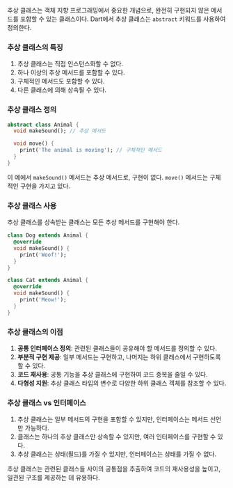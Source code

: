 추상 클래스는 객체 지향 프로그래밍에서 중요한 개념으로, 완전히 구현되지 않은 메서드를 포함할 수 있는 클래스이다. Dart에서 추상 클래스는 `abstract` 키워드를 사용하여 정의한다.

### 추상 클래스의 특징

1. 추상 클래스는 직접 인스턴스화할 수 없다.
2. 하나 이상의 추상 메서드를 포함할 수 있다.
3. 구체적인 메서드도 포함할 수 있다.
4. 다른 클래스에 의해 상속될 수 있다.

### 추상 클래스 정의

```dart
abstract class Animal {
  void makeSound(); // 추상 메서드

  void move() {
    print('The animal is moving'); // 구체적인 메서드
  }
}
```

이 예에서 `makeSound()` 메서드는 추상 메서드로, 구현이 없다. `move()` 메서드는 구체적인 구현을 가지고 있다.

### 추상 클래스 사용

추상 클래스를 상속받는 클래스는 모든 추상 메서드를 구현해야 한다.

```dart
class Dog extends Animal {
  @override
  void makeSound() {
    print('Woof!');
  }
}

class Cat extends Animal {
  @override
  void makeSound() {
    print('Meow!');
  }
}
```

### 추상 클래스의 이점

1. **공통 인터페이스 정의**: 관련된 클래스들이 공유해야 할 메서드를 정의할 수 있다.
2. **부분적 구현 제공**: 일부 메서드는 구현하고, 나머지는 하위 클래스에서 구현하도록 할 수 있다.
3. **코드 재사용**: 공통 기능을 추상 클래스에 구현하여 코드 중복을 줄일 수 있다.
4. **다형성 지원**: 추상 클래스 타입의 변수로 다양한 하위 클래스 객체를 참조할 수 있다.

### 추상 클래스 vs 인터페이스

1. 추상 클래스는 일부 메서드의 구현을 포함할 수 있지만, 인터페이스는 메서드 선언만 가능하다.
2. 클래스는 하나의 추상 클래스만 상속할 수 있지만, 여러 인터페이스를 구현할 수 있다.
3. 추상 클래스는 상태(필드)를 가질 수 있지만, 인터페이스는 상태를 가질 수 없다.

추상 클래스는 관련된 클래스들 사이의 공통점을 추출하여 코드의 재사용성을 높이고, 일관된 구조를 제공하는 데 유용하다.